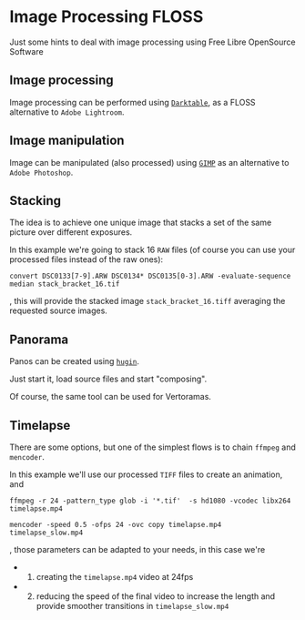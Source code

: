 # Image Processing FLOSS

Just some hints to deal with image processing using Free Libre OpenSource Software

## Image processing

Image processing can be performed using [`Darktable`](https://github.com/darktable-org/darktable), as a FLOSS alternative to `Adobe Lightroom`.

## Image manipulation

Image can be manipulated (also processed) using [`GIMP`](https://github.com/GNOME/gimp) as an alternative to `Adobe Photoshop`.

## Stacking

The idea is to achieve one unique image that stacks a set of the same picture over different exposures.

In this example we're going to stack 16 `RAW` files (of course you can use your processed files instead of the raw ones):

```
convert DSC0133[7-9].ARW DSC0134* DSC0135[0-3].ARW -evaluate-sequence median stack_bracket_16.tif
```
, this will provide the stacked image `stack_bracket_16.tiff` averaging the requested source images.


## Panorama

Panos can be created using [`hugin`](https://sourceforge.net/projects/hugin/).

Just start it, load source files and start "composing".

Of course, the same tool can be used for Vertoramas.


## Timelapse

There are some options, but one of the simplest flows is to chain `ffmpeg` and `mencoder`.

In this example we'll use our processed `TIFF` files to create an animation, and 

```
ffmpeg -r 24 -pattern_type glob -i '*.tif'  -s hd1080 -vcodec libx264 timelapse.mp4

mencoder -speed 0.5 -ofps 24 -ovc copy timelapse.mp4 timelapse_slow.mp4
```
, those parameters can be adapted to your needs, in this case we're
- 1) creating the `timelapse.mp4` video at 24fps
- 2) reducing the speed of the final video to increase the length and provide smoother transitions in `timelapse_slow.mp4`
